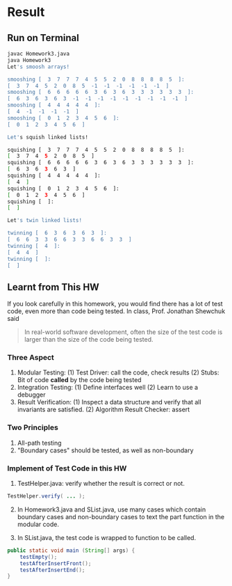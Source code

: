 # Result
## Run on Terminal
```bash
javac Homework3.java
java Homework3
Let's smoosh arrays!

smooshing [  3  7  7  7  4  5  5  2  0  8  8  8  8  5  ]:
[  3  7  4  5  2  0  8  5  -1  -1  -1  -1  -1  -1  ]
smooshing [  6  6  6  6  6  3  6  3  6  3  3  3  3  3  3  ]:
[  6  3  6  3  6  3  -1  -1  -1  -1  -1  -1  -1  -1  -1  ]
smooshing [  4  4  4  4  4  ]:
[  4  -1  -1  -1  -1  ]
smooshing [  0  1  2  3  4  5  6  ]:
[  0  1  2  3  4  5  6  ]

Let's squish linked lists!

squishing [  3  7  7  7  4  5  5  2  0  8  8  8  8  5  ]:
[  3  7  4  5  2  0  8  5  ]
squishing [  6  6  6  6  6  3  6  3  6  3  3  3  3  3  3  ]:
[  6  3  6  3  6  3  ]
squishing [  4  4  4  4  4  ]:
[  4  ]
squishing [  0  1  2  3  4  5  6  ]:
[  0  1  2  3  4  5  6  ]
squishing [  ]:
[  ]

Let's twin linked lists!

twinning [  6  3  6  3  6  3  ]:
[  6  6  3  3  6  6  3  3  6  6  3  3  ]
twinning [  4  ]:
[  4  4  ]
twinning [  ]:
[  ]
```

## Learnt from This HW  
If you look carefully in this homework, you would find there has a lot of test code, even more than code being tested. In class, Prof. Jonathan Shewchuk said
> In real-world software development, often the size of the test code is larger than the size of the code being tested.  

### Three Aspect
1. Modular Testing:
    (1) Test Driver: call the code, check results
    (2) Stubs: Bit of code **called** by the code being tested
2. Integration Testing:
    (1) Define interfaces well
    (2) Learn to use a debugger
3. Result Verification:
    (1) Inspect a data structure and verify that all invariants are satisfied.
    (2) Algorithm Result Checker: assert  

### Two Principles
1. All-path testing
2. "Boundary cases" should be tested, as well as non-boundary

### Implement of Test Code in this HW
1. TestHelper.java: verify whether the result is correct or not.  
```java
TestHelper.verify( ... );
```
2. In Homework3.java and SList.java, use many cases which contain boundary cases and non-boundary cases to text the part function in the modular code.

3. In SList.java, the test code is wrapped to function to be called.
```java
public static void main (String[] args) {
    testEmpty();
    testAfterInsertFront();
    testAfterInsertEnd();
} 
```